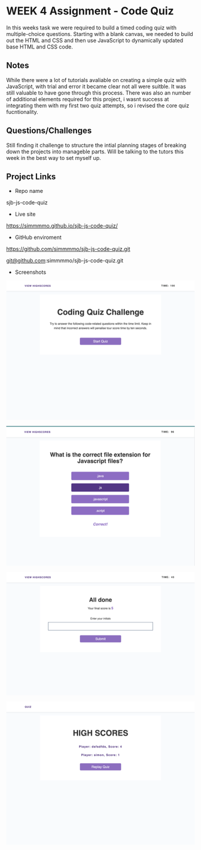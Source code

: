 # WEEK 4 Assignment - Code Quiz
In this weeks task we were required to build a timed coding quiz with multiple-choice questions. Starting with a blank canvas, we needed to build out the HTML and CSS and then use JavaScript to dynamically updated base HTML and CSS code. 


## Notes 
While there were a lot of tutorials avaliable on creating a simple quiz with JavaScript, with trial and error it became clear not all were suitble. It was still valuable to have gone through this process. There was also an number of additional elements required for this project, i wasnt success at integrating them with my first two quiz attempts, so i revised the core quiz fucntionality. 


## Questions/Challenges
Still finding it challenge to structure the intial planning stages of breaking down the projects into manageble parts. Will be talking to the tutors this week in the best way to set myself up.  


## Project Links

* Repo name

sjb-js-code-quiz

* Live site

https://simmmmo.github.io/sjb-js-code-quiz/

* GitHub enviroment

https://github.com/simmmmo/sjb-js-code-quiz.git

git@github.com:simmmmo/sjb-js-code-quiz.git

* Screenshots

![Quiz start screen](./assets/screenshots/quiz-start-screen.png)

![Quiz correct guess screen](./assets/screenshots/quiz-correct-answer-screen.png)

![Quiz results screen](./assets/screenshots/quiz-results-screen.png)

![Quiz highscore screen](./assets/screenshots/quiz-highscore-screen.png)
